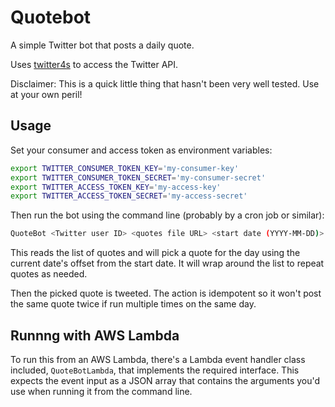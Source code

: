 # Quotebot

A simple Twitter bot that posts a daily quote.

Uses [twitter4s](https://github.com/DanielaSfregola/twitter4s) to access
the Twitter API.

Disclaimer: This is a quick little thing that hasn't been very well tested.
Use at your own peril!

## Usage

Set your consumer and access token as environment variables:

```bash
export TWITTER_CONSUMER_TOKEN_KEY='my-consumer-key'
export TWITTER_CONSUMER_TOKEN_SECRET='my-consumer-secret'
export TWITTER_ACCESS_TOKEN_KEY='my-access-key'
export TWITTER_ACCESS_TOKEN_SECRET='my-access-secret'
```

Then run the bot using the command line (probably by a cron job or similar):

```bash
QuoteBot <Twitter user ID> <quotes file URL> <start date (YYYY-MM-DD)>
```

This reads the list of quotes and will pick a quote for the day using the current date's offset from
the start date. It will wrap around the list to repeat quotes as needed.

Then the picked quote is tweeted. The action is idempotent so it won't post the same quote twice if run
multiple times on the same day.

## Runnng with AWS Lambda

To run this from an AWS Lambda, there's a Lambda event handler class included, `QuoteBotLambda`, that
implements the required interface. This expects the event input as a JSON array that contains the arguments
you'd use when running it from the command line.
